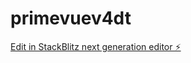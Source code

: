 # primevuev4dt

[Edit in StackBlitz next generation editor ⚡️](https://stackblitz.com/~/github.com/ransela/primevuev4dt)